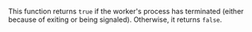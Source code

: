 <!-- YAML
added: v0.11.14
-->

This function returns `true` if the worker's process has terminated (either
because of exiting or being signaled). Otherwise, it returns `false`.

